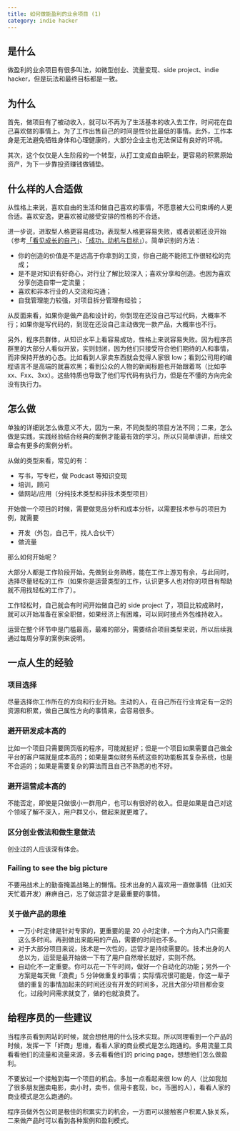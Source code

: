 ```yaml
---
title: 如何做能盈利的业余项目 (1)
category: indie hacker
---
```


## 是什么

做盈利的业余项目有很多叫法，如微型创业、流量变现、side project、indie hacker，但是玩法和最终目标都是一致。

## 为什么

首先，做项目有了被动收入，就可以不再为了生活基本的收入去工作，时间花在自己喜欢做的事情上。为了工作出售自己的时间是性价比最低的事情。此外，工作本身是无法避免牺牲身体和心理健康的，大部分企业主也无法保证有良好的环境。

其次，这个仅仅是人生阶段的一个转型，从打工变成自由职业，更容易的积累原始资产，为下一步靠投资赚钱做铺垫。

## 什么样的人合适做

从性格上来说，喜欢自由的生活和做自己喜欢的事情，不愿意被大公司束缚的人更合适。喜欢安逸，更喜欢被动接受安排的性格的不合适。

进一步说，进取型人格更容易成功，表现型人格更容易失败，或者说都还没开始（参考[「看见成长的自己」](https://book.douban.com/subject/6510688/)、[「成功，动机与目标」](https://book.douban.com/subject/22994632/)）。简单识别的方法：

- 你的创造的价值是不是远高于你拿到的工资，你自己能不能把工作很轻松的完成；
- 是不是对知识有好奇心，对行业了解比较深入；喜欢分享和创造。也因为喜欢分享创造自带一定流量；
- 喜欢和非本行业的人交流和沟通；
- 自我管理能力较强，对项目拆分管理有经验；

从反面来看，如果你是做产品和设计的，你到现在还没自己写过代码，大概率不行；如果你是写代码的，到现在还没自己主动做完一款产品，大概率也不行。

另外，程序员群体，从知识水平上看容易成功，性格上来说容易失败。因为程序员群里的大部分人看似开放，实则封闭，因为他们只接受符合他们期待的人和事情，而非保持开放的心态。比如看到人家卖东西就会觉得人家很 low；看到公司用的编程语言不是高端的就喜欢黑；看到公众的人物的新闻标题也开始跟着骂（比如李xx、Fxx、3xx）。这些特质也导致了他们写代码有执行力，但是在不懂的方向完全没有执行力。

## 怎么做

单独的详细说怎么做意义不大，因为一来，不同类型的项目方法不同；二来，怎么做是实践，实践经验结合经典的案例才能最有效的学习。所以只简单讲讲，后续文章会有更多的案例分析。

从做的类型来看，常见的有：

- 写书，写专栏，做 Podcast 等知识变现
- 培训，顾问
- 做网站/应用（分纯技术类型和非技术类型项目）

开始做一个项目的时候，需要做竞品分析和成本分析，以需要技术参与的项目为例，就需要

- 开发（外包，自己干，找人合伙干）
- 做流量

那么如何开始呢？

大部分人都是工作阶段开始。先做到业务熟练，能在工作上游刃有余，与此同时，选择尽量轻松的工作（如果你是运营类型的工作，认识更多人也对你的项目有帮助就不用找轻松的工作了）。

工作轻松时，自己就会有时间开始做自己的 side project 了，项目比较成熟时，就可以开始准备在家全职做，如果经济上有困难，可以同时接点外包维持收入。

运营在整个环节中是门槛最高，最难的部分，需要结合项目类型来说，所以后续我通过每周分享的案例来说明。

## 一点人生的经验

### 项目选择

尽量选择你工作所在的方向和行业开始。主动的人，在自己所在行业肯定有一定的资源和积累，做自己属性方向的事情来，会容易很多。

### 避开研发成本高的

比如一个项目只需要网页版的程序，可能就挺好；但是一个项目如果需要自己做全平台的客户端就是成本高的；如果是类似财务系统这些的功能极其复杂系统，也是不合适的；如果是需要复杂的算法而且自己不熟悉的也不好。

### 避开运营成本高的

不能否定，即使是只做很小一群用户，也可以有很好的收入。但是如果是自己对这个领域了解不深入，用户群又小，做起来就更难了。

### 区分创业做法和做生意做法

创业过的人应该深有体会。

### Failing to see the big picture

不要用战术上的勤奋掩盖战略上的懒惰。技术出身的人喜欢用一直做事情（比如天天忙着开发）麻痹自己，忘了做运营才是最重要的事情。

### 关于做产品的思维

- 一万小时定律是针对专家的，更重要的是 20 小时定律，一个方向入门只需要这么多时间。再到做出来能用的产品，需要的时间也不多。
- 对于大部分项目来说，技术是一次性的，运营才是持续需要的。技术出身的人总以为，运营是最开始做一下有了用户自然增长就好，实则不然。
- 自动化不一定重要。你可以花一下午时间，做好一个自动化的功能；另外一个方案是每天做「浪费」5 分钟做重复的事情；实际情况很可能是，你这一辈子做的重复的事情加起来的时间还没有开发的时间多，况且大部分项目都会变化，过段时间需求就变了，做的也就浪费了。

## 给程序员的一些建议

当程序员看到网站的时候，就会想他用的什么技术实现。所以同理看到一个产品的时候，发挥一下「奸商」思维，看看人家的商业模式是怎么跑通的。多用流量工具看看他们的流量和流量来源，多去看看他们的 pricing page，想想他们怎么做盈利。

不要放过一个接触到每一个项目的机会。多加一点看起来很 low 的人（比如我加了很多朋友圈卖电影，卖小时，卖书，信用卡套现，bc，币圈的人），看看人家的商业模式是怎么跑通的。

程序员做外包公司是极佳的积累实力的机会，一方面可以接触客户积累人脉关系，二来做产品时可以看到各种案例和盈利模式。